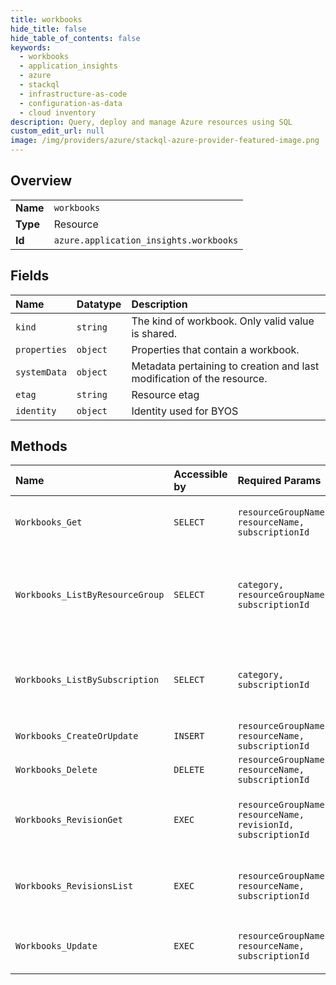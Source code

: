 ```yaml
---
title: workbooks
hide_title: false
hide_table_of_contents: false
keywords:
  - workbooks
  - application_insights
  - azure    
  - stackql
  - infrastructure-as-code
  - configuration-as-data
  - cloud inventory
description: Query, deploy and manage Azure resources using SQL
custom_edit_url: null
image: /img/providers/azure/stackql-azure-provider-featured-image.png
---
```

  
    

## Overview
<table><tbody>
<tr><td><b>Name</b></td><td><code>workbooks</code></td></tr>
<tr><td><b>Type</b></td><td>Resource</td></tr>
<tr><td><b>Id</b></td><td><code>azure.application_insights.workbooks</code></td></tr>
</tbody></table>

## Fields
| Name | Datatype | Description |
|:-----|:---------|:------------|
| `kind` | `string` | The kind of workbook. Only valid value is shared. |
| `properties` | `object` | Properties that contain a workbook. |
| `systemData` | `object` | Metadata pertaining to creation and last modification of the resource. |
| `etag` | `string` | Resource etag |
| `identity` | `object` | Identity used for BYOS |
## Methods
| Name | Accessible by | Required Params | Description |
|:-----|:--------------|:----------------|:------------|
| `Workbooks_Get` | `SELECT` | `resourceGroupName, resourceName, subscriptionId` | Get a single workbook by its resourceName. |
| `Workbooks_ListByResourceGroup` | `SELECT` | `category, resourceGroupName, subscriptionId` | Get all Workbooks defined within a specified resource group and category. |
| `Workbooks_ListBySubscription` | `SELECT` | `category, subscriptionId` | Get all Workbooks defined within a specified subscription and category. |
| `Workbooks_CreateOrUpdate` | `INSERT` | `resourceGroupName, resourceName, subscriptionId` | Create a new workbook. |
| `Workbooks_Delete` | `DELETE` | `resourceGroupName, resourceName, subscriptionId` | Delete a workbook. |
| `Workbooks_RevisionGet` | `EXEC` | `resourceGroupName, resourceName, revisionId, subscriptionId` | Get a single workbook revision defined by its revisionId. |
| `Workbooks_RevisionsList` | `EXEC` | `resourceGroupName, resourceName, subscriptionId` | Get the revisions for the workbook defined by its resourceName. |
| `Workbooks_Update` | `EXEC` | `resourceGroupName, resourceName, subscriptionId` | Updates a workbook that has already been added. |
